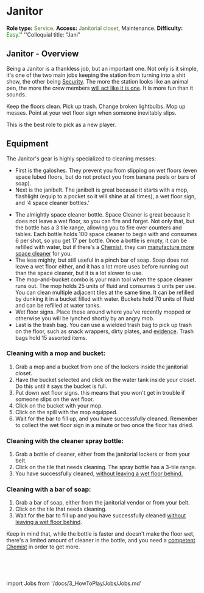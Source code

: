 # Janitor
**Role type:** <font color= "#4e7331">Service</font>. **Access:** <font color="#4e7331">Janitorial closet</font>, Maintenance. **Difficulty:** <font color="Green">Easy</font>.'' ''Colloquial title: "Jani"


## Janitor - Overview

Being a Janitor is a thankless job, but an important one. Not only is it simple, it's one of the two main jobs keeping the station from turning into a shit show, the other being [Security](\3_HowToPlay\Jobs\Security_roles\Security-Officer.md). The more the station looks like an animal pen, the more the crew members [will act like it is one](\3_HowToPlay\Guides\General_guides\Battle-royale.md). It is more fun than it sounds.

Keep the floors clean. Pick up trash.  Change broken lightbulbs. Mop up messes. Point at your wet floor sign when someone inevitably slips.

This is the best role to pick as a new player.

## Equipment

The Janitor's gear is highly specialized to cleaning messes:

- First is the galoshes. They prevent you from slipping on wet floors (even space lubed floors, but do not protect you from banana peels or bars of soap).
- Next is the janibelt. The janibelt is great because it starts with a mop, flashlight (equip to a pocket so it will shine at all times), a wet floor sign, and '4 space cleaner bottles.'

* The almightly space cleaner bottle. Space Cleaner is great because it does not leave a wet floor, so you can fire and forget. Not only that, but the bottle has a 3 tile range, allowing you to fire over counters and tables. Each bottle holds 100 space cleaner to begin with and consumes 6 per shot, so you get 17 per bottle. Once a bottle is empty, it can be refilled with water, but if there's a [Chemist](\3_HowToPlay\Jobs\Medical_roles\Chemist.md), they can [manufacture more space cleaner](\3_HowToPlay\Guides\Medical_guides\Chemistry.md) for you.
* The less mighty, but still useful in a pinch bar of soap. Soap does not leave a wet floor either, and it has a lot more uses before running out than the space cleaner, but it is a lot slower to use.
* The mop-and-bucket combo is your main tool when the space cleaner runs out. The mop holds 25 units of fluid and consumes 5 units per use. You can clean multiple adjacent tiles at the same time. It can be refilled by dunking it in a bucket filled with water. Buckets hold 70 units of fluid and can be refilled at water tanks.
* Wet floor signs. Place these around where you've recently mopped or otherwise you will be lynched shortly by an angry mob.
* Last is the trash bag. You can use a wielded trash bag to pick up trash on the floor, such as snack wrappers, dirty plates, and [evidence](\3_HowToPlay\Jobs\Antagonist_roles\Traitor.md). Trash bags hold 15 assorted items.



### Cleaning with a mop and bucket:

1. Grab a mop and a bucket from one of the lockers inside the janitorial closet.
2. Have the bucket selected and click on the water tank inside your closet. Do this until it says the bucket is full.
4. Put down wet floor signs. this means that you won't get in trouble if someone slips on the wet floor.
5. Click on the bucket with your mop.
6. Click on the spill with the mop equipped.
7. Wait for the bar to fill up, and you have successfully cleaned. Remember to collect the wet floor sign in a minute or two once the floor has dried.



### Cleaning with the cleaner spray bottle:

1. Grab a bottle of cleaner, either from the janitorial lockers or from your belt.
2. Click on the tile that needs cleaning. The spray bottle has a 3-tile range.
4. You have successfully cleaned, <u>without leaving a wet floor behind.</u>



### Cleaning with a bar of soap:

1. Grab a bar of soap, either from the janitorial vendor or from your belt.
2. Click on the tile that needs cleaning.
3. Wait for the bar to fill up and you have successfully cleaned <u>without leaving a wet floor behind</u>.



Keep in mind that, while the bottle is faster and doesn't make the floor wet, there's a limited amount of cleaner in the bottle, and you need a [competent](\4_Univers\Other\Jokes\So-close-to-impossible-that-it-might-as-well-not-even-exist.md) [Chemist](\3_HowToPlay\Jobs\Medical_roles\Chemist.md) in order to get more.

  <br/>
<br/>
<br/>

import Jobs from '/docs/3_HowToPlay/Jobs/Jobs.md'

<Jobs />
